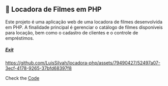 ## :ledger: Locadora de Filmes em PHP

Este projeto é uma aplicação web de uma locadora de filmes desenvolvida em PHP. A finalidade principal é gerenciar o catálogo de filmes disponíveis para locação, bem como o cadastro de clientes e o controle de empréstimos. 


##### [Exit](https://github.com/LuisSilvah/locadora-php)


https://github.com/LuisSilvah/locadora-php/assets/79490427/52497a07-3ecf-4178-9265-37bfd68397f8


Check the [Code](https://github.com/LuisSilvah/locadora-php)
